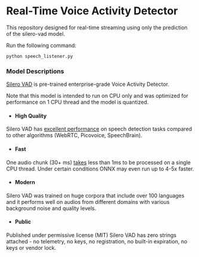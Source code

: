 # Real-Time Voice Activity Detector

This repository designed for real-time streaming using only the prediction of the silero-vad model.

Run the following command:
```
python speech_listener.py
```

### Model Descriptions
[Silero VAD](https://github.com/snakers4/silero-vad) is pre-trained enterprise-grade Voice Activity Detector.

Note that this model is intended to run on CPU only and was optimized for performance on 1 CPU thread and the model is quantized.

- #### High Quality
Silero VAD has [excellent performance](https://github.com/snakers4/silero-vad/wiki/Quality-Metrics#vs-other-available-solutions) on speech detection tasks compared to other algorithms (WebRTC, Picovoice, SpeechBrain).


- #### Fast
One audio chunk (30+ ms) [takes](https://github.com/snakers4/silero-vad/wiki/Performance-Metrics#silero-vad-performance-metrics) less than 1ms to be processed on a single CPU thread.
Under certain conditions ONNX may even run up to 4-5x faster.

- #### Modern
Silero VAD was trained on huge corpora that include over 100 languages and it performs well on audios from different domains with various background noise and quality levels.

- #### Public
Published under permissive license (MIT) Silero VAD has zero strings attached - no telemetry, no keys, no registration, no built-in expiration, no keys or vendor lock.


